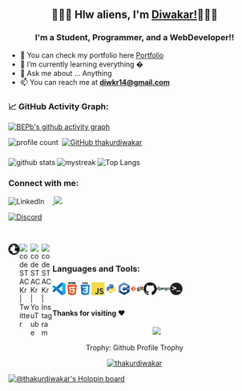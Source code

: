 <h2 align='center'> 🙋🏻‍♂️ Hlw aliens, I'm <a href="https://thakurdiwakar.github.io">Diwakar!</a>🧑🏻‍💻</h2>

<h3 align='center'> I'm a Student, Programmer, and a WebDeveloper!!</h3>


- 🔭  You can check my portfolio here [Portfolio](https://thakurdiwakar.github.io)
- 🌱 I’m currently learning everything �
-  💬 Ask me about ... Anything
- 📫 You can reach me at **diwkr14@gmail.com**


<!--   my-icons -->
<!-- <p align="center">
    <a href="https://github.com/thakurdiwakar/thakurdiwakar"><img src="https://img.shields.io/badge/status-updating-brightgreen.svg"></a>
    <a href="https://github.com/python/cpython"><img src="https://img.shields.io/badge/Python-3.10-FF1493.svg"></a>
    <a href="https://github.com/thakurdiwakar/thakurdiwakar/graphs/contributors"><img src="https://img.shields.io/github/contributors/thakurdiwakar/thakurdiwakar?color=blue"></a>
    <a href="https://github.com/thakurdiwakar/thakurdiwakar/stargazers"><img src="https://img.shields.io/github/stars/thakurdiwakar/thakurdiwakar.svg?logo=github"></a>
    <a href="https://github.com/thakurdiwakar/thakurdiwakar/network/members"><img src="https://img.shields.io/github/forks/thakurdiwakar/thakurdiwakar.svg?color=blue&logo=github"></a>
    <img src="https://visitor-badge.laobi.icu/badge?page_id=thakurdiwakar.thakurdiwakar" alt="visitors"/>   
</p> -->


### 📈 GitHub Activity Graph:
[![BEPb's github activity graph](https://github-readme-activity-graph.cyclic.app/graph?username=thakurdiwakar&theme=github-compact)](https://github.com/thakurdiwakar/github-readme-activity-graph)


![profile count](https://komarev.com/ghpvc/?username=thakurdiwakar&color=red)&nbsp;
[![GitHub thakurdiwakar](https://img.shields.io/github/followers/thakurdiwakar?label=follow&style=social)](https://github.com/thakurdiwakar)&nbsp;
### 


  
  
  
![ github stats](https://github-readme-stats.vercel.app/api?username=thakurdiwakar&show_icons=true&theme=tokyonight)
<img src="https://github-readme-streak-stats.herokuapp.com/?user=thakurdiwakar&theme=tokyonight" alt="mystreak"/>
![ Top Langs](https://github-readme-stats.vercel.app/api/top-langs/?username=thakurdiwakar&theme=tokyonight&layout=compact)

### Connect with me:



 <img alt="LinkedIn" src="https://img.shields.io/badge/linkedin-%230077B5.svg?&style=for-the-badge&logo=linkedin&logoColor=white" /></a>&nbsp;&nbsp;&nbsp;&nbsp;<a href="mailto:ds6228353@gmail.com?subject=Olá%20Punit">
 <img src="https://img.shields.io/badge/gmail-%23D14836.svg?&style=for-the-badge&logo=gmail&logoColor=white" />
 
 [![Discord](https://img.shields.io/badge/discord-%237289DA.svg?&style=for-the-badge&logo=discord&logoColor=white)](https://discord.com/users/1015675212265685096)

 </a>&nbsp;&nbsp;&nbsp;&nbsp;

[<img align="left" alt="codeSTACKr.com" width="22px" src="https://raw.githubusercontent.com/iconic/open-iconic/master/svg/globe.svg" />](https://thakurdiwakar.github.io/myPortfolio/)
[<img align="left" alt="codeSTACKr | Twitter" width="22px" src="https://cdn.jsdelivr.net/npm/simple-icons@v3/icons/twitter.svg" />](https://twitter.com/ThakurDiwakar14)
[<img align="left" alt="codeSTACKr | YouTube" width="22px" src="https://cdn.jsdelivr.net/npm/simple-icons@v3/icons/facebook.svg" />](https://www.facebook.com/diwakar.thakur.14661/)
[<img align="left" alt="codeSTACKr | Instagram" width="22px" src="https://cdn.jsdelivr.net/npm/simple-icons@v3/icons/instagram.svg" />](https://www.instagram.com/coder.py_/)
<br>




### Languages and Tools:

<img align="left" alt="Visual Studio Code" width="26px" src="https://raw.githubusercontent.com/github/explore/80688e429a7d4ef2fca1e82350fe8e3517d3494d/topics/visual-studio-code/visual-studio-code.png" />
<img align="left" alt="HTML5" width="26px" src="https://raw.githubusercontent.com/github/explore/80688e429a7d4ef2fca1e82350fe8e3517d3494d/topics/html/html.png" />
<img align="left" alt="CSS3" width="26px" src="https://raw.githubusercontent.com/github/explore/80688e429a7d4ef2fca1e82350fe8e3517d3494d/topics/css/css.png" />
<img align="left" alt="JavaScript" width="26px" src="https://raw.githubusercontent.com/github/explore/80688e429a7d4ef2fca1e82350fe8e3517d3494d/topics/javascript/javascript.png" />
<img align="left" alt="Python" width="26px" src="https://raw.githubusercontent.com/github/explore/80688e429a7d4ef2fca1e82350fe8e3517d3494d/topics/python/python.png" />
<img align="left" alt="CPP" width="26px" src="https://raw.githubusercontent.com/github/explore/80688e429a7d4ef2fca1e82350fe8e3517d3494d/topics/cpp/cpp.png" />
<img align="left" alt="Git" width="26px" src="https://raw.githubusercontent.com/github/explore/80688e429a7d4ef2fca1e82350fe8e3517d3494d/topics/git/git.png" />
<img align="left" alt="GitHub" width="26px" src="https://raw.githubusercontent.com/github/explore/78df643247d429f6cc873026c0622819ad797942/topics/github/github.png" />
<img align="left" alt="Django" width="26px" src="https://raw.githubusercontent.com/github/explore/78df643247d429f6cc873026c0622819ad797942/topics/django/django.png" />
<img align="left" alt="Terminal" width="26px" src="https://raw.githubusercontent.com/github/explore/80688e429a7d4ef2fca1e82350fe8e3517d3494d/topics/terminal/terminal.png" />

<br />
<br />

#### Thanks for visiting :heart:

<p align="center"> 
<img src="https://profile-counter.glitch.me/thakurdiwakar/count.svg">  

<div align="center">
  <p>Trophy: Github Profile Trophy</p>
</div>

<p align="center"> 
<a href="https://github.com/ryo-ma/github-profile-trophy"><img src="https://github-profile-trophy.vercel.app/?username=thakurdiwakar" alt="thakurdiwakar" /></a>
</p>
  
  
[![@thakurdiwakar's Holopin board](https://holopin.me/thakurdiwakar)](https://holopin.io/@thakurdiwakar)




